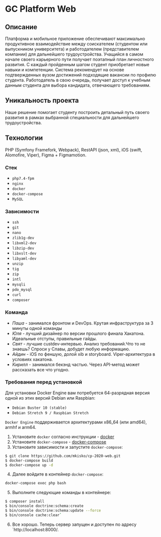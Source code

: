 # GC Platform Web


## Описание
Платформа и мобильное приложение обеспечивают максимально продуктивное взаимодействие между соискателем (студентом или выпускником университета) и работодателем (представителем компании) для дальнейшего трудоустройства. Учащийся в самом начале своего карьерного пути получает поэтапный план личностного развития. С каждый пройденным шагом студент приобретает новые навыки и компетенции. Система рекомендует на основе подтвержденных вузом достижений подходящие вакансии по профилю студента. Работодатель в свою очередь, получает доступ к учебным данным студента для выбора кандидата, отвечающего требованиям.

## Уникальность проекта
Наше решение помогает студенту построить детальный путь своего развития в рамках выбранной специальности для дальнейшего трудоустройства.

## Технологии
PHP (Symfony Framefork, Webpack), RestAPI (json, xml), iOS (swift, Alomofire, Viper), Figma + Figmamotion.

### Стек

  - `php7.4-fpm`
  - `nginx`
  - `docker`
  - `docker-compose`
  - `MySQL`

### Зависимости
- `ssh`
- `git`
- `nano`
- `zlib1g-dev`
- `libxml2-dev`
- `libzip-dev`
- `libxslt-dev`
- `libyaml-dev`
- `unzip`
- `tig`
- `zip`
- `intl`
- `mysqli`
- `pdo_mysql`
- `curl`
- `composer`

### Команда

- *Паша* - занимался фронтом и DevOps. Крутая инфраструктура за 3 минуты одной команды
- *Юля* - лучший дизайнер по версии прошлого финала Хакатона. Идеальные отступы, правильные гайды. 
- *Свят* - лучшие custdev-интервью. Анализ требований.Что то не знаешь? Спроси у Славы, добудет любую информацию.
- *Айдин* - iOS по феншую, долой xib и storyboard. Viper-архитектура в условиях хакатона.
- *Кирилл* - занимался бекэнд частью. Через API-метод может рассказать все что угодно.

### Требования перед установкой

Для установки Docker Engine вам потребуется 64-разрядная версия одной из этих версий Debian или Raspbian:
- `Debian Buster 10 (stable)`
- `Debian Stretch 9 / Raspbian Stretch`

`Docker Engine` поддерживается архитектурами x86_64 (или amd64), armhf и arm64.

1. Установите `docker` согласно инструкции - [docker](https://docs.docker.com/engine/install/)
2. Установите `docker-compose` - [docker-compose](https://docs.docker.com/compose/install/)
3. Установите зависимости и запустите `docker-compose`:
```sh
$ git clone https://github.com/mkisko/cp-2020-web.git
$ docker-compose build
$ docker-compose up -d
```
4. Далее войдите в контейнер `docker-compose`:
```sh
docker-compose exec php bash
```
5) Выполните следующие команды в контейнере:  
```sh 
$ composer install
$ bin/console doctrine:schema:create
$ bin/console doctrine:schema:update --force
$ bin/console cache:clear`
```

6) Все хорошо. Теперь сервер запущен и доступен по адресу `http://localhost:8000/.
